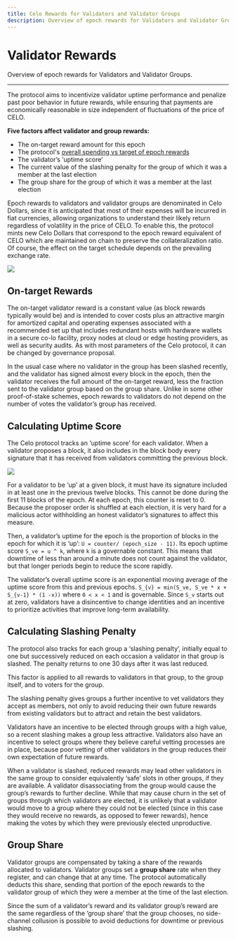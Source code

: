 ```yaml
---
title: Celo Rewards for Validators and Validator Groups
description: Overview of epoch rewards for Validators and Validator Groups.
---
```


# Validator Rewards

Overview of epoch rewards for Validators and Validator Groups.

---

The protocol aims to incentivize validator uptime performance and penalize past poor behavior in future rewards, while ensuring that payments are economically reasonable in size independent of fluctuations of the price of CELO.

**Five factors affect validator and group rewards:**

- The on-target reward amount for this epoch
- The protocol's [overall spending vs target of epoch rewards](/protocol/pos/epoch-rewards)
- The validator’s ‘uptime score’
- The current value of the slashing penalty for the group of which it was a member at the last election
- The group share for the group of which it was a member at the last election

Epoch rewards to validators and validator groups are denominated in Celo Dollars, since it is anticipated that most of their expenses will be incurred in fiat currencies, allowing organizations to understand their likely return regardless of volatility in the price of CELO. To enable this, the protocol mints new Celo Dollars that correspond to the epoch reward equivalent of CELO which are maintained on chain to preserve the collateralization ratio. Of course, the effect on the target schedule depends on the prevailing exchange rate.

![](https://storage.googleapis.com/celo-website/docs/validator-rewards.jpg)

## On-target Rewards

The on-target validator reward is a constant value (as block rewards typically would be) and is intended to cover costs plus an attractive margin for amortized capital and operating expenses associated with a recommended set up that includes redundant hosts with hardware wallets in a secure co-lo facility, proxy nodes at cloud or edge hosting providers, as well as security audits. As with most parameters of the Celo protocol, it can be changed by governance proposal.

In the usual case where no validator in the group has been slashed recently, and the validator has signed almost every block in the epoch, then the validator receives the full amount of the on-target reward, less the fraction sent to the validator group based on the group share. Unlike in some other proof-of-stake schemes, epoch rewards to validators do not depend on the number of votes the validator’s group has received.

## Calculating Uptime Score

The Celo protocol tracks an ‘uptime score’ for each validator. When a validator proposes a block, it also includes in the block body every signature that it has received from validators committing the previous block.

![](https://storage.googleapis.com/celo-website/docs/uptime-score.jpg)

For a validator to be ‘up’ at a given block, it must have its signature included in at least one in the previous twelve blocks. This cannot be done during the first 11 blocks of the epoch. At each epoch, this counter is reset to 0. Because the proposer order is shuffled at each election, it is very hard for a malicious actor withholding an honest validator’s signatures to affect this measure.

Then, a validator’s uptime for the epoch is the proportion of blocks in the epoch for which it is ‘up’: `U = counter/ (epoch_size - 11)`. Its epoch uptime score `S_ve = u ^ k`, where `k` is a governable constant. This means that downtime of less than around a minute does not count against the validator, but that longer periods begin to reduce the score rapidly.

The validator’s overall uptime score is an exponential moving average of the uptime score from this and previous epochs. `S_{v} = min(S_ve, S_ve * x + S_{v-1} * (1 -x))` where `0 < x < 1` and is governable. Since `S_v` starts out at zero, validators have a disincentive to change identities and an incentive to prioritize activities that improve long-term availability.

## Calculating Slashing Penalty

The protocol also tracks for each group a ‘slashing penalty’, initially equal to one but successively reduced on each occasion a validator in that group is slashed. The penalty returns to one 30 days after it was last reduced.

This factor is applied to all rewards to validators in that group, to the group itself, and to voters for the group.

The slashing penalty gives groups a further incentive to vet validators they accept as members, not only to avoid reducing their own future rewards from existing validators but to attract and retain the best validators.

Validators have an incentive to be elected through groups with a high value, so a recent slashing makes a group less attractive. Validators also have an incentive to select groups where they believe careful vetting processes are in place, because poor vetting of other validators in the group reduces their own expectation of future rewards.

When a validator is slashed, reduced rewards may lead other validators in the same group to consider equivalently ‘safe’ slots in other groups, if they are available. A validator disassociating from the group would cause the group’s rewards to further decline. While that may cause churn in the set of groups through which validators are elected, it is unlikely that a validator would move to a group where they could not be elected (since in this case they would receive no rewards, as opposed to fewer rewards), hence making the votes by which they were previously elected unproductive.

## Group Share

Validator groups are compensated by taking a share of the rewards allocated to validators. Validator groups set a **group share** rate when they register, and can change that at any time. The protocol automatically deducts this share, sending that portion of the epoch rewards to the validator group of which they were a member at the time of the last election.

Since the sum of a validator’s reward and its validator group’s reward are the same regardless of the ‘group share’ that the group chooses, no side-channel collusion is possible to avoid deductions for downtime or previous slashing.
